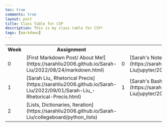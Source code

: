 ```yaml
---
toc: true
comments: true
layout: post
title: Class Table for CSP
description: This is my class table for CSP!
tags: [markdown]
---
```


<table>
    <tr>
     <th>Week</th>
     <th>Assignment</th>
    </tr>
    <tr>
        <td>
            0
        </td>
        <td>
            [First Markdown Post/ About Me!](https://sarahliu2006.github.io/Sarah-Liu/2022/08/24/markdown.html)
        </td>
        <td>
            0
        </td>
        <td>
            [Sarah's Notebook Blog Post](https://sarahliu2006.github.io/Sarah-Liu/jupyter/2022/09/01/jupyterfirst.html)
        </td>
    </tr>
    <tr>
        <td>
            1
        </td>
        <td>
            [Sarah Liu_ Rhetorical Precis](https://sarahliu2006.github.io/Sarah-Liu/2022/09/01/Sarah-Liu_-Rhetorical-Precis.html)
        </td>
        <td>
            1
        </td>
        <td>
            [Sarah's Bash Tool Checks](https://sarahliu2006.github.io/Sarah-Liu/jupyter/2022/09/01/bashtoolschecks.html)     
        </td>
        <td>
            1
        </td>
        <td>
            [Sarah's Python Game](https://sarahliu2006.github.io/Sarah-Liu/jupyter/2022/09/01/pythongame.html)
        </td>
        <td>
            1
        </td>
        <td>
            [Vocab for CSP!](https://sarahliu2006.github.io/Sarah-Liu/vocab/)
        </td>
    </tr>
    <tr>
        <td>
            2
        </td>
        <td>
            [Lists, Dictionaries, Iteration](https://sarahliu2006.github.io/Sarah-Liu/collegeboard/python_lists)
        </td>
    </tr>
</table>